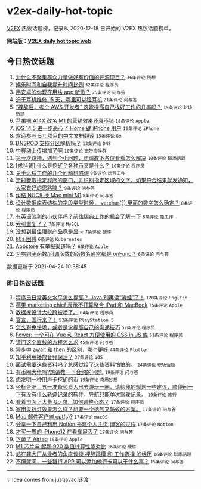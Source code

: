 # v2ex-daily-hot-topic

[V2EX](https://www.v2ex.com/) 热议话题榜，记录从 2020-12-18 日开始的 V2EX 热议话题榜单。

**网站版：[V2EX daily hot topic web](https://boojack.github.io/v2ex-daily-hot-topic-web/)**

## 今日热议话题

<!-- TODAY BEGIN -->

1. [为什么不聚集群众力量做好有价值的开源项目？](https://www.v2ex.com/t/772865) `36条评论` `随想`
1. [娱乐时间和自我提升时间比例](https://www.v2ex.com/t/772866) `32条评论` `程序员`
1. [用安卓的你现在用啥 app 听歌？](https://www.v2ex.com/t/772935) `25条评论` `问与答`
1. [迫于耳机维修 15 天，哪里可以租耳机](https://www.v2ex.com/t/772892) `21条评论` `问与答`
1. [“裸辞后，考个 AWS 开发者” 这能提高自己找好工作的几率吗？](https://www.v2ex.com/t/772862) `19条评论` `职场话题`
1. [苹果把 A14X 改名 M1 的营销效果还真不错](https://www.v2ex.com/t/772919) `18条评论` `Apple`
1. [iOS 14.5 进一步恶心了 Home 键 iPhone 用户](https://www.v2ex.com/t/772926) `16条评论` `iPhone`
1. [欢迎参与 Ent 项目的中文文档翻译](https://www.v2ex.com/t/772915) `15条评论` `Go`
1. [DNSPOD 支持分区解析吗？](https://www.v2ex.com/t/772872) `13条评论` `DNS`
1. [中移动上传增加了啊](https://www.v2ex.com/t/772893) `10条评论` `宽带症候群`
1. [第一次跳槽，遇到个小问题，想请教下各位看看怎么解决](https://www.v2ex.com/t/772874) `10条评论` `职场话题`
1. [[求科普] 什么是挖矿？各种币又是什么？](https://www.v2ex.com/t/772869) `10条评论` `程序员`
1. [关于远程工作的几个问题想咨询](https://www.v2ex.com/t/772906) `9条评论` `远程工作`
1. [定时截取指定程序的窗口，并识别指定区域的文字，如果符合结果就发通知，大家有好的思路嘛？](https://www.v2ex.com/t/772885) `9条评论` `问与答`
1. [纠结 NUC8 换 Mac mini M1](https://www.v2ex.com/t/772947) `8条评论` `问与答`
1. [设计数据库表结构的字段类型时候， varchar(?) 里面的数字怎么确定？](https://www.v2ex.com/t/772901) `8条评论` `程序员`
1. [有英语流利的小伙伴吗？前往瑞典工作的机会了解一下](https://www.v2ex.com/t/772890) `8条评论` `酷工作`
1. [索引重复了？](https://www.v2ex.com/t/772917) `7条评论` `MySQL`
1. [没想到最佳理财产品竟是显卡](https://www.v2ex.com/t/772875) `7条评论` `硬件`
1. [k8s 困惑](https://www.v2ex.com/t/772916) `6条评论` `Kubernetes`
1. [Appstore 有举报渠道吗？](https://www.v2ex.com/t/772912) `6条评论` `Apple`
1. [为啥钩子函数/回调函数的函数名通常都是 onFunc？](https://www.v2ex.com/t/772876) `6条评论` `问与答`

数据更新于 2021-04-24 10:38:45

<!-- TODAY END -->

### 昨日热议话题

<!-- YESTERDAY BEGIN -->

1. [程序员日常英文水平怎么提高？ Java 别再读“渣蛙”了！](https://www.v2ex.com/t/772621) `120条评论` `English`
1. [苹果 marketing chief 表示不打算整合 iPad 和 MacBook](https://www.v2ex.com/t/772612) `75条评论` `Apple`
1. [数据库设计太拉跨被喷了。](https://www.v2ex.com/t/772712) `64条评论` `程序员`
1. [官宣，国行来了！](https://www.v2ex.com/t/772651) `52条评论` `PlayStation 5`
1. [怎么避免怯场，或者是说提高自己的沟通技巧](https://www.v2ex.com/t/772652) `52条评论` `程序员`
1. [Fower: 一个可在 Vue 和 React 方便使用的 CSS in JS 库](https://www.v2ex.com/t/772656) `51条评论` `程序员`
1. [请问这个直线的方程怎么求](https://www.v2ex.com/t/772618) `45条评论` `问与答`
1. [异步中 await 和 then 的区别，哪个更好](https://www.v2ex.com/t/772610) `44条评论` `Flutter`
1. [知乎利用播放音频保活？](https://www.v2ex.com/t/772704) `37条评论` `iOS`
1. [面试需要这些资料吗？总感觉给了这些资料怕怕的。](https://www.v2ex.com/t/772632) `24条评论` `职场话题`
1. [有币圈大佬吗?想请教一下合约的问题.](https://www.v2ex.com/t/772824) `19条评论` `问与答`
1. [想发明一种用声卡挖矿的币](https://www.v2ex.com/t/772795) `19条评论` `奇思妙想`
1. [坐标合肥，五一准备和爱人出去游玩一圈，请给我的规划一些建议，顺便问一下有没有什么轨迹记录的软件，导航只能单次驾驶记录。](https://www.v2ex.com/t/772638) `19条评论` `旅行`
1. [看着市面上大量 Go 岗，如何调整心态？](https://www.v2ex.com/t/772855) `17条评论` `程序员`
1. [家用灭蚊灯效果怎么样？想要一个透气又防蚊的方案。](https://www.v2ex.com/t/772702) `17条评论` `问与答`
1. [Mac 邮件客户端 opt(s)?](https://www.v2ex.com/t/772700) `17条评论` `macOS`
1. [分享一下自己利用 Notion 搭建个人主页|博客的过程](https://www.v2ex.com/t/772693) `17条评论` `Notion`
1. [才买一周的 iPhone12 在看车展丢了](https://www.v2ex.com/t/772692) `17条评论` `问与答`
1. [下单了 Airtag](https://www.v2ex.com/t/772810) `16条评论` `Apple`
1. [M1 芯片与 鲲鹏 920 数值计算性能对比](https://www.v2ex.com/t/772776) `16条评论` `硬件`
1. [站在非大厂从业者的角度谈谈 裸辞跳槽 和 工作选择 的经历](https://www.v2ex.com/t/772748) `16条评论` `职场话题`
1. [不懂就问，一些银行 APP 可以添加他行卡可以干什么事？](https://www.v2ex.com/t/772730) `15条评论` `问与答`

<!-- YESTERDAY END -->

---

💡 Idea comes from [justjavac 迷渡](https://github.com/justjavac/)
